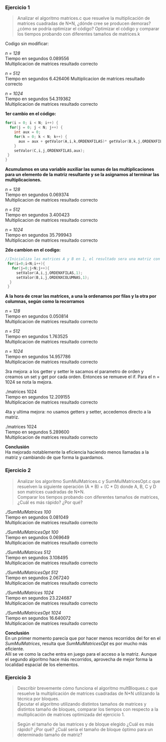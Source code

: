 ### Ejercicio 1

> Analizar el algoritmo matrices.c que resuelve la multiplicación de matrices
cuadradas de N*N, ¿dónde cree se producen demoras? ¿cómo se podría optimizar
el código? Optimizar el código y comparar los tiempos probando con diferentes
tamaños de matrices.k

Codigo sin modificar:

*n = 128*  
Tiempo en segundos 0.089556  
Multiplicacion de matrices resultado correcto

*n = 512*  
Tiempo en segundos 6.426406
Multiplicacion de matrices resultado correcto

*n = 1024*  
Tiempo en segundos 54.319362  
Multiplicacion de matrices resultado correcto


**1er cambio en el código:**
```c
for(i = 0; i < N; i++) {
  for(j = 0; j < N; j++) {
    int aux = 0;
    for(k = 0; k < N; k++) {
      aux = aux + getValor(A,i,k,ORDENXFILAS)* getValor(B,k,j,ORDENXFILAS);
    }
    setValor(C,i,j,ORDENXFILAS,aux);
 }
}
```
**Acumulamos en una variable auxiliar las sumas de las multiplicaciones para un elemento de la matriz resultante y se la asignamos al terminar las multiplicaciones.**

*n = 128*  
Tiempo en segundos 0.069374    
Multiplicacion de matrices resultado correcto

*n = 512*  
Tiempo en segundos 3.400423  
Multiplicacion de matrices resultado correcto

*n = 1024*  
Tiempo en segundos 35.799943    
Multiplicacion de matrices resultado correcto


**2do cambion en el codigo:**
```c
//Inicializa las matrices A y B en 1, el resultado sera una matriz con todos sus valores en N
 for(i=0;i<N;i++){
   for(j=0;j<N;j++){
     setValor(A,i,j,ORDENXFILAS,1);
     setValor(B,i,j,ORDENXCOLUMNAS,1);
  }
 }
```
**A la hora de crear las matrices, a una la ordenamos por filas y la otra por columnas, según como la recorramos**

*n = 128*  
Tiempo en segundos 0.050814  
Multiplicacion de matrices resultado correcto

*n = 512*  
Tiempo en segundos 1.763525  
Multiplicacion de matrices resultado correcto

*n = 1024*  
Tiempo en segundos 14.957786  
Multiplicacion de matrices resultado correcto

3ra mejora: a los getter y setter le sacamos el parametro de orden y creamos un set y get por cada orden. Entonces se remueve el if. Para el n = 1024 se nota la mejora.

./matrices 1024  
Tiempo en segundos 12.209155  
Multiplicacion de matrices resultado correcto  

4ta y ultima mejora: no usamos getters y setter, accedemos directo a la matriz.

./matrices 1024  
Tiempo en segundos 5.289600  
Multiplicacion de matrices resultado correcto  

**Conclusión**  
Ha mejorado notablemente la eficiencia haciendo menos llamadas a la matriz y cambiando de que forma la guardamos.


### Ejercicio 2

> Analizar los algoritmo SumMulMatrices.c y SumMulMatricesOpt.c que resuelven la
siguiente operación (A \* B) + (C \* D) donde A, B, C y D son matrices cuadradas de N*N.  
Comparar los tiempos probando con diferentes tamaños de matrices, ¿Cuál
es más rápido? ¿Por qué?

*./SumMulMatrices 100*  
Tiempo en segundos 0.081049   
Multiplicacion de matrices resultado correcto  

*./SumMulMatricesOpt 100*  
Tiempo en segundos 0.069649  
Multiplicacion de matrices resultado correcto

*./SumMulMatrices 512*  
Tiempo en segundos 3.108495  
Multiplicacion de matrices resultado correcto  

*./SumMulMatricesOpt 512*  
Tiempo en segundos 2.067240  
Multiplicacion de matrices resultado correcto  

*./SumMulMatrices 1024*  
Tiempo en segundos 23.224687  
Multiplicacion de matrices resultado correcto  

*./SumMulMatricesOpt 1024*  
Tiempo en segundos 16.640072  
Multiplicacion de matrices resultado correcto  


**Conclusión**  
En un primer momento parecía que por hacer menos recorridos del for en el *SumMulMatrices*, resulta que *SumMulMatricesOpt* es por mucho más eficiente.  
Allí se ve como la cache entra en juego para el acceso a la matriz. Aunque el segundo algoritmo hace más recorridos, aprovecha de mejor forma la localidad espacial de los elementos.


### Ejercicio 3

> Describir brevemente cómo funciona el algoritmo multBloques.c que resuelve la
multiplicación de matrices cuadradas de N*N utilizando la técnica por bloques.  
Ejecutar el algoritmo utilizando distintos tamaños de matrices y distintos tamaño
de bloques, comparar los tiempos con respecto a la multiplicación de matrices
optimizada del ejercicio 1.  

> Según el tamaño de las matrices y de bloque elegido
¿Cuál es más rápido? ¿Por qué? ¿Cuál sería el tamaño de bloque óptimo para un
determinado tamaño de matriz?
